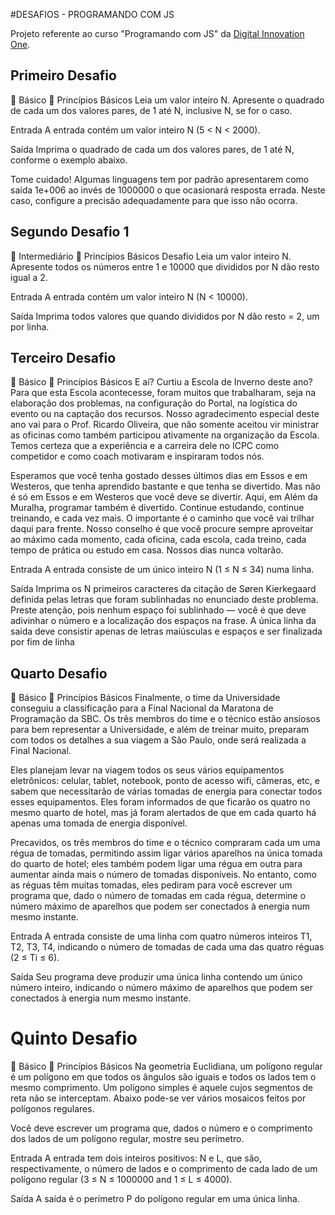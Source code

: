 #DESAFIOS - PROGRAMANDO COM JS

Projeto referente ao curso "Programando com JS" da [Digital Innovation One](https://digitalinnovation.one/).

## Primeiro Desafio 
 Básico
 Princípios Básicos
Leia um valor inteiro N. Apresente o quadrado de cada um dos valores pares, de 1 até N, inclusive N, se for o caso.

Entrada
A entrada contém um valor inteiro N (5 < N < 2000).

Saída
Imprima o quadrado de cada um dos valores pares, de 1 até N, conforme o exemplo abaixo.

Tome cuidado! Algumas linguagens tem por padrão apresentarem como saída 1e+006 ao invés de 1000000 o que ocasionará resposta errada. Neste caso, configure a precisão adequadamente para que isso não ocorra.

## Segundo Desafio 1
 Intermediário
 Princípios Básicos
Desafio
Leia um valor inteiro N. Apresente todos os números entre 1 e 10000 que divididos por N dão resto igual a 2.

Entrada
A entrada contém um valor inteiro N (N < 10000).

Saída
Imprima todos valores que quando divididos por N dão resto = 2, um por linha.

## Terceiro Desafio 
 Básico
 Princípios Básicos
E aí? Curtiu a Escola de Inverno deste ano? Para que esta Escola acontecesse, foram muitos que trabalharam, seja na elaboração dos problemas, na configuração do Portal, na logística do evento ou na captação dos recursos. Nosso agradecimento especial deste ano vai para o Prof. Ricardo Oliveira, que não somente aceitou vir ministrar as oficinas como também participou ativamente na organização da Escola. Temos certeza que a experiência e a carreira dele no ICPC como competidor e como coach motivaram e inspiraram todos nós.

Esperamos que você tenha gostado desses últimos dias em Essos e em Westeros, que tenha aprendido bastante e que tenha se divertido. Mas não é só em Essos e em Westeros que você deve se divertir. Aqui, em Além da Muralha, programar também é divertido. Continue estudando, continue treinando, e cada vez mais. O importante é o caminho que você vai trilhar daqui para frente. Nosso conselho é que você procure sempre aproveitar ao máximo cada momento, cada oficina, cada escola, cada treino, cada tempo de prática ou estudo em casa. Nossos dias nunca voltarão.

Entrada
A entrada consiste de um único inteiro N (1 ≤ N ≤ 34) numa linha.

Saída
Imprima os N primeiros caracteres da citação de Søren Kierkegaard definida pelas letras que foram sublinhadas no enunciado deste problema. Preste atenção, pois nenhum espaço foi sublinhado — você é que deve adivinhar o número e a localização dos espaços na frase. A única linha da saída deve consistir apenas de letras maiúsculas e espaços e ser finalizada por fim de linha

## Quarto Desafio 
 Básico
 Princípios Básicos
Finalmente, o time da Universidade conseguiu a classificação para a Final Nacional da Maratona de Programação da SBC. Os três membros do time e o técnico estão ansiosos para bem representar a Universidade, e além de treinar muito, preparam com todos os detalhes a sua viagem a São Paulo, onde será realizada a Final Nacional.

Eles planejam levar na viagem todos os seus vários equipamentos eletrônicos: celular, tablet, notebook, ponto de acesso wifi, câmeras, etc, e sabem que necessitarão de várias tomadas de energia para conectar todos esses equipamentos. Eles foram informados de que ficarão os quatro no mesmo quarto de hotel, mas já foram alertados de que em cada quarto há apenas uma tomada de energia disponível.

Precavidos, os três membros do time e o técnico compraram cada um uma régua de tomadas, permitindo assim ligar vários aparelhos na única tomada do quarto de hotel; eles também podem ligar uma régua em outra para aumentar ainda mais o número de tomadas disponíveis. No entanto, como as réguas têm muitas tomadas, eles pediram para você escrever um programa que, dado o número de tomadas em cada régua, determine o número máximo de aparelhos que podem ser conectados à energia num mesmo instante.

Entrada
A entrada consiste de uma linha com quatro números inteiros T1, T2, T3, T4, indicando o número de tomadas de cada uma das quatro réguas (2 ≤ Ti ≤ 6).

Saída
Seu programa deve produzir uma única linha contendo um único número inteiro, indicando o número máximo de aparelhos que podem ser conectados à energia num mesmo instante.


# Quinto Desafio
 Básico
 Princípios Básicos
Na geometria Euclidiana, um polígono regular é um polígono em que todos os ângulos são iguais e todos os lados tem o mesmo comprimento. Um polígono simples é aquele cujos segmentos de reta não se interceptam. Abaixo pode-se ver vários mosaicos feitos por polígonos regulares.



Você deve escrever um programa que, dados o número e o comprimento dos lados de um polígono regular, mostre seu perímetro.

Entrada
A entrada tem dois inteiros positivos: N e L, que são, respectivamente, o número de lados e o comprimento de cada lado de um polígono regular (3 ≤ N ≤ 1000000 and 1 ≤ L ≤ 4000).

Saída
A saída é o perímetro P do polígono regular em uma única linha.